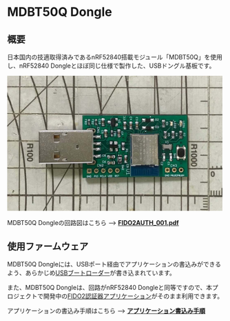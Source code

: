# MDBT50Q Dongle

## 概要

日本国内の技適取得済みであるnRF52840搭載モジュール「MDBT50Q」を使用し、nRF52840 Dongleとほぼ同じ仕様で製作した、USBドングル基板です。

<img src="assets/0000.jpg" width="500">

MDBT50Q Dongleの回路図はこちら --> <b>[FIDO2AUTH_001.pdf](https://github.com/diverta/onecard-fido/blob/master/FIDO2Device/pcb/FIDO2AUTH_001.pdf)</b>

## 使用ファームウェア

MDBT50Q Dongleには、USBポート経由でアプリケーションの書込みができるよう、あらかじめ[USBブートローダー](USBBOOTLOADER.md)が書き込まれています。

また、MDBT50Q Dongleは、回路がnRF52840 Dongleと同等ですので、本プロジェクトで開発中の[FIDO2認証器アプリケーション](https://github.com/diverta/onecard-fido/tree/master/nRF5_SDK_v15.3.0)がそのまま利用できます。

アプリケーションの書込み手順はこちら --> <b>[アプリケーション書込み手順](APPINSTALL.md)</b>

